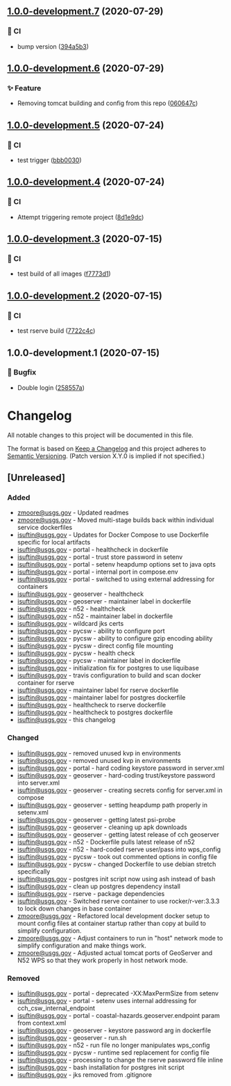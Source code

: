 ## [1.0.0-development.7](https://code.chs.usgs.gov/cmgp/coastal-hazards/compare/1.0.0-development.6...1.0.0-development.7) (2020-07-29)


### :repeat: CI

* bump version ([394a5b3](https://code.chs.usgs.gov/cmgp/coastal-hazards/commit/394a5b3df9f4fc83871a23f258d2ec79829646fb))

## [1.0.0-development.6](https://code.chs.usgs.gov/cmgp/coastal-hazards/compare/1.0.0-development.5...1.0.0-development.6) (2020-07-29)


### :sparkles: Feature

* Removing tomcat building and config from this repo ([060647c](https://code.chs.usgs.gov/cmgp/coastal-hazards/commit/060647cd329c7630cfa6d005cc045481196d2c83))

## [1.0.0-development.5](https://code.chs.usgs.gov/cmgp/coastal-hazards/compare/1.0.0-development.4...1.0.0-development.5) (2020-07-24)


### :repeat: CI

* test trigger ([bbb0030](https://code.chs.usgs.gov/cmgp/coastal-hazards/commit/bbb0030ada721d656d211f9f9701b799fea56055))

## [1.0.0-development.4](https://code.chs.usgs.gov/cmgp/coastal-hazards/compare/1.0.0-development.3...1.0.0-development.4) (2020-07-24)


### :repeat: CI

* Attempt triggering remote project ([8d1e9dc](https://code.chs.usgs.gov/cmgp/coastal-hazards/commit/8d1e9dc124e426fd1ae0321d5fd0d9091111e978))

## [1.0.0-development.3](https://code.chs.usgs.gov/cmgp/coastal-hazards/compare/1.0.0-development.2...1.0.0-development.3) (2020-07-15)


### :repeat: CI

* test build of all images ([f7773d1](https://code.chs.usgs.gov/cmgp/coastal-hazards/commit/f7773d19ab98f0307858a839e55d244c90891aea))

## [1.0.0-development.2](https://code.chs.usgs.gov/cmgp/coastal-hazards/compare/1.0.0-development.1...1.0.0-development.2) (2020-07-15)


### :repeat: CI

* test rserve build ([7722c4c](https://code.chs.usgs.gov/cmgp/coastal-hazards/commit/7722c4c1022fa5b179e501e58fedbb0a6495cf17))

## 1.0.0-development.1 (2020-07-15)


### :bug: Bugfix

* Double login ([258557a](https://code.chs.usgs.gov/cmgp/coastal-hazards/commit/258557a475335ebfb6355b16f6fbeed463e8e87b))

# Changelog

All notable changes to this project will be documented in this file.

The format is based on [Keep a Changelog](http://keepachangelog.com/en/1.0.0/)
and this project adheres to [Semantic Versioning](http://semver.org/spec/v2.0.0.html). (Patch version X.Y.0 is implied if not specified.)

## [Unreleased]

### Added

- zmoore@usgs.gov  - Updated readmes
- zmoore@usgs.gov  - Moved multi-stage builds back within individual service dockerfiles
- isuftin@usgs.gov - Updates for Docker Compose to use Dockerfile specific for local artifacts
- isuftin@usgs.gov - portal - healthcheck in dockerfile
- isuftin@usgs.gov - portal - trust store password in setenv
- isuftin@usgs.gov - portal - setenv heapdump options set to java opts
- isuftin@usgs.gov - portal - internal port in compose.env
- isuftin@usgs.gov - portal - switched to using external addressing for containers
- isuftin@usgs.gov - geoserver - healthcheck
- isuftin@usgs.gov - geoserver - maintainer label in dockerfile
- isuftin@usgs.gov - n52 - healthcheck
- isuftin@usgs.gov - n52 - maintainer label in dockerfile
- isuftin@usgs.gov - wildcard jks certs
- isuftin@usgs.gov - pycsw - ability to configure port
- isuftin@usgs.gov - pycsw - ability to configure gzip encoding ability
- isuftin@usgs.gov - pycsw - direct config file mounting
- isuftin@usgs.gov - pycsw - health check
- isuftin@usgs.gov - pycsw - maintainer label in dockerfile
- isuftin@usgs.gov - initialization fix for postgres to use liquibase
- isuftin@usgs.gov - travis configuration to build and scan docker container for rserve
- isuftin@usgs.gov - maintainer label for rserve dockerfile
- isuftin@usgs.gov - maintainer label for postgres dockerfile
- isuftin@usgs.gov - healthcheck to rserve dockerfile
- isuftin@usgs.gov - healthcheck to postgres dockerfile
- isuftin@usgs.gov - this changelog

### Changed

- isuftin@usgs.gov - removed unused kvp in environments
- isuftin@usgs.gov - removed unused kvp in environments
- isuftin@usgs.gov - portal - hard coding keystore password in server.xml
- isuftin@usgs.gov - geoserver - hard-coding trust/keystore password into server.xml
- isuftin@usgs.gov - geoserver - creating secrets config for server.xml in compose
- isuftin@usgs.gov - geoserver - setting heapdump path properly in setenv.xml
- isuftin@usgs.gov - geoserver - getting latest psi-probe
- isuftin@usgs.gov - geoserver - cleaning up apk downloads
- isuftin@usgs.gov - geoserver - getting latest release of cch geoserver
- isuftin@usgs.gov - n52 - Dockerfile pulls latest release of n52
- isuftin@usgs.gov - n52 - hard-coded rserve user/pass into wps_config
- isuftin@usgs.gov - pycsw - took out commented options in config file
- isuftin@usgs.gov - pycsw - changed Dockerfile to use debian stretch specifically
- isuftin@usgs.gov - postgres init script now using ash instead of bash
- isuftin@usgs.gov - clean up postgres dependency install
- isuftin@usgs.gov - rserve - package dependencies
- isuftin@usgs.gov - Switched rserve container to use rocker/r-ver:3.3.3 to lock down
    changes in base container
- zmoore@usgs.gov - Refactored local development docker setup to mount config files at
    container startup rather than copy at build to simplify configuration.
- zmoore@usgs.gov - Adjust containers to run in "host" network mode to simplify
    configuration and make things work.
- zmoore@usgs.gov - Adjusted actual tomcat ports of GeoServer and N52 WPS so that they
    work properly in host network mode.

### Removed

- isuftin@usgs.gov - portal - deprecated -XX:MaxPermSize from setenv
- isuftin@usgs.gov - portal - setenv uses internal addressing for cch_csw_internal_endpoint
- isuftin@usgs.gov - portal - coastal-hazards.geoserver.endpoint param from context.xml
- isuftin@usgs.gov - geoserver - keystore password arg in dockerfile
- isuftin@usgs.gov - geoserver - run.sh
- isuftin@usgs.gov - n52 - run file no longer manipulates wps_config
- isuftin@usgs.gov - pycsw - runtime sed replacement for config file
- isuftin@usgs.gov - processing to change the rserve password file inline
- isuftin@usgs.gov - bash installation for postgres init script
- isuftin@usgs.gov - jks removed from .gitignore
